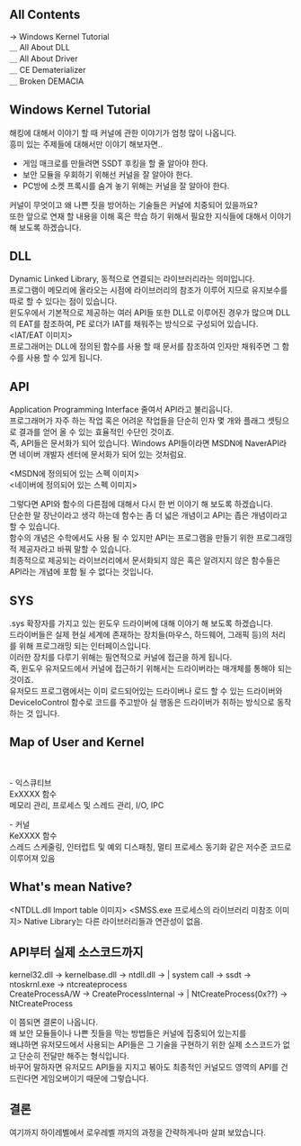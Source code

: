 ## All Contents

→ Windows Kernel Tutorial<br>
＿ All About DLL<br>
＿ All About Driver<br>
＿ CE Dematerializer<br>
＿ Broken DEMACIA<br>

## Windows Kernel Tutorial

해킹에 대해서 이야기 할 때 커널에 관한 이야기가 엄청 많이 나옵니다.<br>
흥미 있는 주제들에 대해서만 이야기 해보자면..<br>

- 게임 매크로를 만들려면 SSDT 후킹을 할 줄 알아야 한다.
- 보안 모듈을 우회하기 위해선 커널을 잘 알아야 한다.
- PC방에 소켓 프록시를 숨겨 놓기 위해는 커널을 잘 알아야 한다.

커널이 무엇이고 왜 나쁜 짓을 방어하는 기술들은 커널에 치중되어 있을까요?<br>
또한 앞으로 연재 할 내용을 이해 혹은 학습 하기 위해서 필요한 지식들에 대해서 이야기 해 보도록 하겠습니다.<br>

## DLL
Dynamic Linked Library, 동적으로 연결되는 라이브러리라는 의미입니다.<br>
프로그램이 메모리에 올라오는 시점에 라이브러리의 참조가 이루어 지므로 유지보수를 따로 할 수 있다는 점이 있습니다.<br>
윈도우에서 기본적으로 제공하는 여러 API들 또한 DLL로 이루어진 경우가 많으며 DLL의 EAT를 참조하여, 
PE 로더가 IAT를 채워주는 방식으로 구성되어 있습니다.<br>
<IAT/EAT 이미지><br>
프로그래머는 DLL에 정의된 함수를 사용 할 때 문서를 참조하여 인자만 채워주면 그 함수를 사용 할 수 있게 됩니다.<br> 

## API
Application Programming Interface 줄여서 API라고 불리웁니다.<br>
프로그래머가 자주 하는 작업 혹은 어려운 작업들을 단순히 인자 몇 개와 플래그 셋팅으로 결과를 얻어 올 수 있는 효율적인 수단인 것이죠.<br>
즉, API들은 문서화가 되어 있습니다. Windows API들이라면 MSDN에 NaverAPI라면 네이버 개발자 센터에 문서화가 되어 있는 것처럼요.<br>

<MSDN에 정의되어 있는 스펙 이미지><br>
<네이버에 정의되어 있는 스펙 이미지><br>

그렇다면 API와 함수의 다른점에 대해서 다시 한 번 이야기 해 보도록 하겠습니다.<br>
단순한 말 장난이라고 생각 하는데 함수는 좀 더 넓은 개념이고 API는 좁은 개념이라고 할 수 있습니다.<br>
함수의 개념은 수학에서도 사용 될 수 있지만 API는 프로그램을 만들기 위한 프로그래밍적 제공자라고 바꿔 말할 수 있습니다.<br>
최종적으로 제공되는 라이브러리에서 문서화되지 않은 혹은 알려지지 않은 함수들은 API라는 개념에 포함 될 수 없다는 것입니다.<br>

## SYS
.sys 확장자를 가지고 있는 윈도우 드라이버에 대해 이야기 해 보도록 하겠습니다.<br>
드라이버들은 실제 현실 세계에 존재하는 장치들(마우스, 하드웨어, 그래픽 등)의 처리를 위해 프로그래밍 되는 인터페이스입니다.<br>
이러한 장치를 다루기 위해는 필연적으로 커널에 접근을 하게 됩니다.<br>
즉, 윈도우 유저모드에서 커널에 접근하기 위해서는 드라이버라는 매개체를 통해야 되는 것이죠.<br>
유저모드 프로그램에서는 이미 로드되어있는 드라이버나 로드 할 수 있는 드라이버와 DeviceIoControl 함수로 코드를 주고받아 실 행동은 드라이버가 취하는 방식으로 동작 하는 것 입니다.<br>

## Map of User and Kernel

<OS Internal Kernel Map Image><br>
  
\- 익스큐티브<br>
ExXXXX 함수<br>
메모리 관리, 프로세스 및 스레드 관리, I/O, IPC<br>

\- 커널<br>
KeXXXX 함수<br>
스레드 스케줄링, 인터럽트 및 예외 디스패칭, 멀티 프로세스 동기화 같은 저수준 코드로 이루어져 있음<br>


## What's mean Native?

<NTDLL.dll Import table 이미지>
<SMSS.exe 프로세스의 라이브러리 미참조 이미지>
Native Library는 다른 라이브러리들과 연관성이 없음.

## API부터 실제 소스코드까지

kernel32.dll -> kernelbase.dll -> ntdll.dll ->  | system call -> ssdt -> ntoskrnl.exe -> ntcreateprocess<br>
CreateProcessA/W -> CreateProcessInternal ->    | NtCreateProcess(0x??) -> NtCreateProcess<br>

이 쯤되면 결론이 나옵니다.<br>
왜 보안 모듈들이나 나쁜 짓들을 막는 방법들은 커널에 집중되어 있는지를<br>
왜냐하면 유저모드에서 사용되는 API들은 그 기술을 구현하기 위한 실제 소스코드가 없고 단순히 전달만 해주는 형식입니다.<br>
바꾸어 말하자면 유저모드 API들을 지지고 볶아도 최종적인 커널모드 영역의 API를 건드린다면 게임오버이기 때문에 그렇습니다.<br>


## 결론
여기까지 하이레벨에서 로우레벨 까지의 과정을 간략하게나마 살펴 보았습니다.<br>
